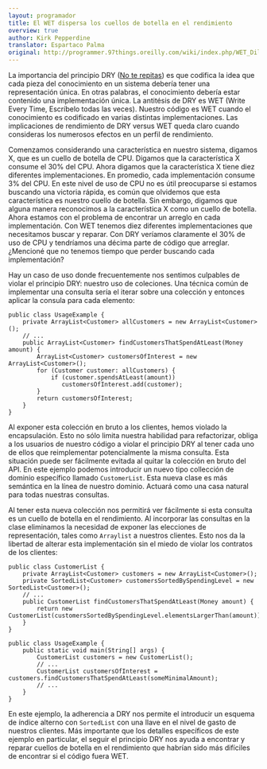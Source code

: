 ```yaml
---
layout: programador
title: El WET dispersa los cuellos de botella en el rendimiento
overview: true
author: Kirk Pepperdine
translator: Espartaco Palma
original: http://programmer.97things.oreilly.com/wiki/index.php/WET_Dilutes_Performance_Bottlenecks
---
```


La importancia del principio DRY ([No te repitas][1]) es que codifica la
idea que cada pieza del conocimiento en un sistema debería tener una
representación única. En otras palabras, el conocimiento debería estar
contenido una implementación única. La antitésis de DRY es WET (Write
Every Time, Escríbelo todas las veces). Nuestro código es WET cuando el
conocimiento es codificado en varias distintas implementaciones. Las
implicaciones de rendimiento de DRY versus WET queda claro cuando
consideras los numerosos efectos en un perfil de rendimiento.

Comenzamos considerando una característica en nuestro sistema, digamos
X, que es un cuello de botella de CPU. Digamos que la característica X
consume el 30% del CPU. Ahora digamos que la característica X tiene diez
diferentes implementaciones. En promedio, cada implementación consume 3%
del CPU. En este nivel de uso de CPU no es útil preocuparse si estamos
buscando una victoria rápida, es común que olvidemos que esta
característica es nuestro cuello de botella. Sin embargo, digamos que
alguna manera reconocimos a la característica X como un cuello de
botella. Ahora estamos con el problema de encontrar un arreglo en cada
implementación. Con WET tenemos diez diferentes implementaciones que
necesitamos buscar y reparar. Con DRY veríamos claramente el 30% de uso
de CPU y tendríamos una décima parte de código que arreglar. ¿Mencioné
que no tenemos tiempo que perder buscando cada implementación?

Hay un caso de uso donde frecuentemente nos sentimos culpables de violar
el principio DRY: nuestro uso de coleciones. Una técnica común de
implementar una consulta sería el iterar sobre una colección y entonces
aplicar la consula para cada elemento:

    public class UsageExample {
        private ArrayList<Customer> allCustomers = new ArrayList<Customer>();
        // ...
        public ArrayList<Customer> findCustomersThatSpendAtLeast(Money amount) {
            ArrayList<Customer> customersOfInterest = new ArrayList<Customer>();
            for (Customer customer: allCustomers) {
                if (customer.spendsAtLeast(amount))
                   customersOfInterest.add(customer);
            }
            return customersOfInterest;
        }
    }

Al exponer esta colección en bruto a los clientes, hemos violado la
encapsulación. Esto no sólo limita nuestra habilidad para refactorizar,
obliga a los usuarios de nuestro código a violar el principio DRY al
tener cada uno de ellos que reimplementar potencialmente la misma
consulta. Esta situación puede ser fácilmente evitada al quitar la
colección en bruto del API. En este ejemplo podemos introducir un nuevo
tipo collección de dominio específico llamado `CustomerList`. Esta nueva
clase es más semántica en la línea de nuestro dominio. Actuará como una
casa natural para todas nuestras consultas.

Al tener esta nueva colección nos permitirá ver fácilmente si esta
consulta es un cuello de botella en el rendimiento. Al incorporar las
consultas en la clase eliminamos la necesidad de exponer las elecciones
de representación, tales como `Arraylist` a nuestros clientes. Esto nos
da la libertad de alterar esta implementación sin el miedo de violar los
contratos de los clientes:

    public class CustomerList {
        private ArrayList<Customer> customers = new ArrayList<Customer>();
        private SortedList<Customer> customersSortedBySpendingLevel = new SortedList<Customer>();
        // ...
        public CustomerList findCustomersThatSpendAtLeast(Money amount) {
            return new CustomerList(customersSortedBySpendingLevel.elementsLargerThan(amount));
        }
    }

    public class UsageExample {
        public static void main(String[] args) {
            CustomerList customers = new CustomerList();
            // ...
            CustomerList customersOfInterest = customers.findCustomersThatSpendAtLeast(someMinimalAmount);
            // ...
        }
    }

En este ejemplo, la adherencia a DRY nos permite el introducir un
esquema de índice alterno con `SortedList` con una llave en el nivel de
gasto de nuestros clientes. Más importante que los detalles específicos
de este ejemplo en particular, el seguir el principio DRY nos ayuda a
encontrar y reparar cuellos de botella en el rendimiento que habrían
sido más difíciles de encontrar si el código fuera WET.


[1]: no-te-repitas.html